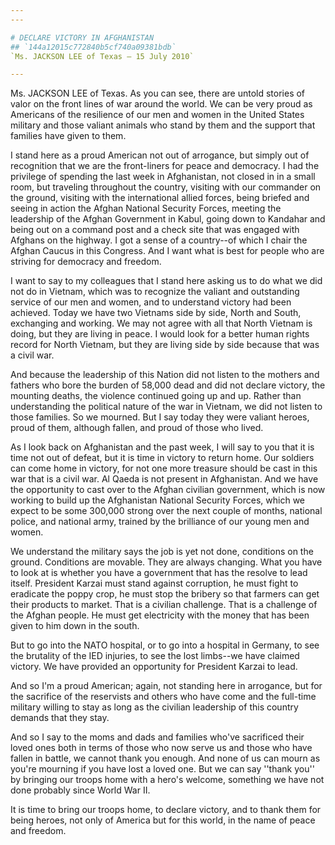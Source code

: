 ```yaml
---
---

# DECLARE VICTORY IN AFGHANISTAN
## `144a12015c772840b5cf740a09381bdb`
`Ms. JACKSON LEE of Texas — 15 July 2010`

---
```



Ms. JACKSON LEE of Texas. As you can see, there are untold stories of 
valor on the front lines of war around the world. We can be very proud 
as Americans of the resilience of our men and women in the United 
States military and those valiant animals who stand by them and the 
support that families have given to them.

I stand here as a proud American not out of arrogance, but simply out 
of recognition that we are the front-liners for peace and democracy. I 
had the privilege of spending the last week in Afghanistan, not closed 
in in a small room, but traveling throughout the country, visiting with 
our commander on the ground, visiting with the international allied 
forces, being briefed and seeing in action the Afghan National Security 
Forces, meeting the leadership of the Afghan Government in Kabul, going 
down to Kandahar and being out on a command post and a check site that 
was engaged with Afghans on the highway. I got a sense of a country--of 
which I chair the Afghan Caucus in this Congress. And I want what is 
best for people who are striving for democracy and freedom.

I want to say to my colleagues that I stand here asking us to do what 
we did not do in Vietnam, which was to recognize the valiant and 
outstanding service of our men and women, and to understand victory had 
been achieved. Today we have two Vietnams side by side, North and 
South, exchanging and working. We may not agree with all that North 
Vietnam is doing, but they are living in peace. I would look for a 
better human rights record for North Vietnam, but they are living side 
by side because that was a civil war.

And because the leadership of this Nation did not listen to the 
mothers and fathers who bore the burden of 58,000 dead and did not 
declare victory, the mounting deaths, the violence continued going up 
and up. Rather than understanding the political nature of the war in 
Vietnam, we did not listen to those families. So we mourned. But I say 
today they were valiant heroes, proud of them, although fallen, and 
proud of those who lived.

As I look back on Afghanistan and the past week, I will say to you 
that it is time not out of defeat, but it is time in victory to return 
home. Our soldiers can come home in victory, for not one more treasure 
should be cast in this war that is a civil war. Al Qaeda is not present 
in Afghanistan. And we have the opportunity to cast over to the Afghan 
civilian government, which is now working to build up the Afghanistan 
National Security Forces, which we expect to be some 300,000 strong 
over the next couple of months, national police, and national army, 
trained by the brilliance of our young men and women.

We understand the military says the job is yet not done, conditions 
on the ground. Conditions are movable. They are always changing. What 
you have to look at is whether you have a government that has the 
resolve to lead itself. President Karzai must stand against corruption, 
he must fight to eradicate the poppy crop, he must stop the bribery so 
that farmers can get their products to market. That is a civilian 
challenge. That is a challenge of the Afghan people. He must get 
electricity with the money that has been given to him down in the 
south.

But to go into the NATO hospital, or to go into a hospital in 
Germany, to see the brutality of the IED injuries, to see the lost 
limbs--we have claimed victory. We have provided an opportunity for 
President Karzai to lead.



And so I'm a proud American; again, not standing here in arrogance, 
but for the sacrifice of the reservists and others who have come and 
the full-time military willing to stay as long as the civilian 
leadership of this country demands that they stay.

And so I say to the moms and dads and families who've sacrificed 
their loved ones both in terms of those who now serve us and those who 
have fallen in battle, we cannot thank you enough. And none of us can 
mourn as you're mourning if you have lost a loved one. But we can say 
''thank you'' by bringing our troops home with a hero's welcome, 
something we have not done probably since World War II.

It is time to bring our troops home, to declare victory, and to thank 
them for being heroes, not only of America but for this world, in the 
name of peace and freedom.
